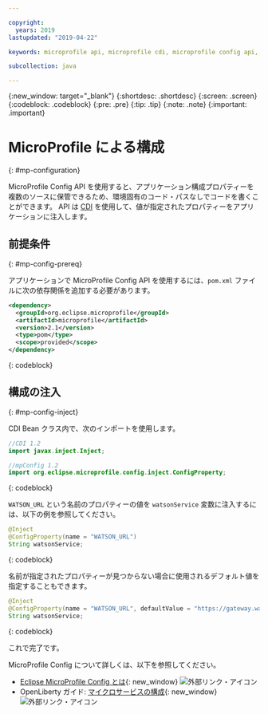 ```yaml
---

copyright:
  years: 2019
lastupdated: "2019-04-22"

keywords: microprofile api, microprofile cdi, microprofile config api, config api, store properties multiple sources

subcollection: java

---
```


{:new_window: target="_blank"}
{:shortdesc: .shortdesc}
{:screen: .screen}
{:codeblock: .codeblock}
{:pre: .pre}
{:tip: .tip}
{:note: .note}
{:important: .important}

# MicroProfile による構成
{: #mp-configuration}

MicroProfile Config API を使用すると、アプリケーション構成プロパティーを複数のソースに保管できるため、環境固有のコード・パスなしでコードを書くことができます。 API は [CDI](/docs/java?topic=java-mp-cdi#mp-cdi) を使用して、値が指定されたプロパティーをアプリケーションに注入します。

## 前提条件
{: #mp-config-prereq}

アプリケーションで MicroProfile Config API を使用するには、`pom.xml` ファイルに次の依存関係を追加する必要があります。

```xml
<dependency>
  <groupId>org.eclipse.microprofile</groupId>
  <artifactId>microprofile</artifactId>
  <version>2.1</version>
  <type>pom</type>
  <scope>provided</scope>
</dependency>
```
{: codeblock}

## 構成の注入
{: #mp-config-inject}

CDI Bean クラス内で、次のインポートを使用します。

```java
//CDI 1.2
import javax.inject.Inject;

//mpConfig 1.2
import org.eclipse.microprofile.config.inject.ConfigProperty;
```
{: codeblock}

`WATSON_URL` という名前のプロパティーの値を `watsonService` 変数に注入するには、以下の例を参照してください。

```java
@Inject 
@ConfigProperty(name = "WATSON_URL") 
String watsonService;
```
{: codeblock}

名前が指定されたプロパティーが見つからない場合に使用されるデフォルト値を指定することもできます。

```java
@Inject 
@ConfigProperty(name = "WATSON_URL", defaultValue = "https://gateway.watsonplatform.net/tone-analyzer/api/v3/tone?version=2017-09-21") 
String watsonService;
```
{: codeblock}

これで完了です。

MicroProfile Config について詳しくは、以下を参照してください。

* [Eclipse MicroProfile Config とは](https://www.eclipse.org/community/eclipse_newsletter/2017/september/article3.php){: new_window} ![外部リンク・アイコン](../icons/launch-glyph.svg "外部リンク・アイコン")
* OpenLiberty ガイド: [マイクロサービスの構成](https://openliberty.io/guides/microprofile-config.html){: new_window} ![外部リンク・アイコン](../icons/launch-glyph.svg "外部リンク・アイコン")
